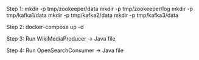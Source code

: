 Step 1:
  mkdir -p tmp/zookeeper/data
  mkdir -p tmp/zookeeper/log
  mkdir -p tmp/kafka1/data
  mkdir -p tmp/kafka2/data
  mkdir -p tmp/kafka3/data

Step 2:
  docker-compose up -d

Step 3:
  Run WikiMediaProducer -> Java file

Step 4:
  Run OpenSearchConsumer -> Java file
